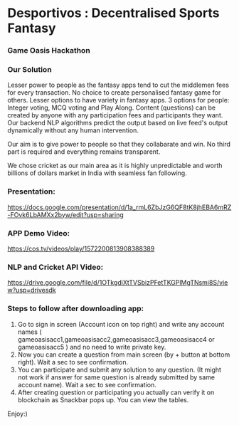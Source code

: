 # Desportivos : Decentralised Sports Fantasy

### Game Oasis Hackathon 

### Our Solution
Lesser power to people as the fantasy apps tend to cut the middlemen fees for every transaction. No choice to create personalised fantasy game for others. Lesser options to have variety in fantasy apps. 3 options for people: Integer voting, MCQ voting and Play Along. Content (questions) can be created by anyone with any participation fees and participants they want. Our backend NLP algorithms predict the output based on live feed's output dynamically without any human intervention.

Our aim is to give power to people so that they collabarate and win. No third part is required and everything remains transparent.

We chose cricket as our main area as it is highly unpredictable and worth billions of dollars market in India with seamless fan following. 



### Presentation:

https://docs.google.com/presentation/d/1a_rmL6ZbJzG6QF8tK8jhEBA6mRZ-FOvk6LbAMXx2byw/edit?usp=sharing


### APP Demo Video:

https://cos.tv/videos/play/1572200813908388389


### NLP and Cricket API Video:

https://drive.google.com/file/d/1OTkgdiXtTVSbizPFetTKGPlMgTNsmi8S/view?usp=drivesdk


### Steps to follow after downloading app:

1. Go to sign in screen (Account icon on top right) and write any account names ( gameoasisacc1,gameoasisacc2,gameoasisacc3,gameoasisacc4 or gameoasisacc5 ) and no need to write private key.
2. Now you can create a question from main screen (by + button at bottom right). Wait a sec to see confirmation.
3. You can participate and submit any solution to any question. (It might not work if answer for same question is already submitted by same account name). Wait a sec to see confirmation.
4. After creating question or participating you actually can verify it on blockchain as Snackbar pops up. You can view the tables.

Enjoy:)
